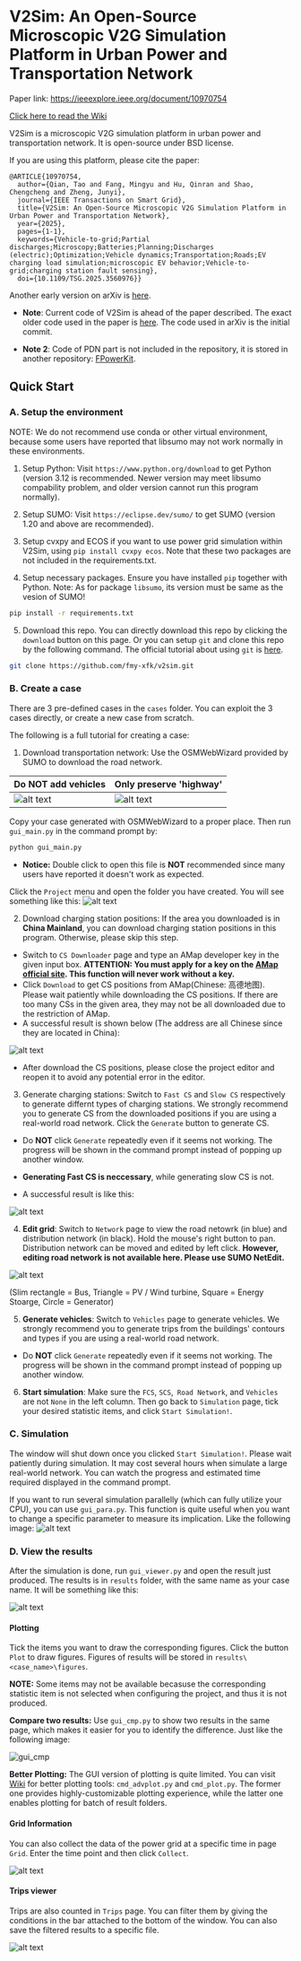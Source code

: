# V2Sim: An Open-Source Microscopic V2G Simulation Platform in Urban Power and Transportation Network


Paper link: https://ieeexplore.ieee.org/document/10970754


[Click here to read the Wiki](https://github.com/fmy-xfk/v2sim/wiki) 

V2Sim is a microscopic V2G simulation platform in urban power and transportation network. It is open-source under BSD license. 

If you are using this platform, please cite the paper:
```
@ARTICLE{10970754,
  author={Qian, Tao and Fang, Mingyu and Hu, Qinran and Shao, Chengcheng and Zheng, Junyi},
  journal={IEEE Transactions on Smart Grid}, 
  title={V2Sim: An Open-Source Microscopic V2G Simulation Platform in Urban Power and Transportation Network}, 
  year={2025},
  pages={1-1},
  keywords={Vehicle-to-grid;Partial discharges;Microscopy;Batteries;Planning;Discharges (electric);Optimization;Vehicle dynamics;Transportation;Roads;EV charging load simulation;microscopic EV behavior;Vehicle-to-grid;charging station fault sensing},
  doi={10.1109/TSG.2025.3560976}}
```

Another early version on arXiv is [here](https://arxiv.org/abs/2412.09808).

+ **Note**: Current code of V2Sim is ahead of the paper described. The exact older code used in the paper is [here](https://github.com/fmy-xfk/v2sim/commit/940ebd5d988f53fde90f4d83d107f136334952f9). The code used in arXiv is the initial commit.

+ **Note 2**: Code of PDN part is not included in the repository, it is stored in another repository: [FPowerKit](https://gitee.com/fmy_xfk/fpowerkit).

## Quick Start

### A. Setup the environment

NOTE: We do not recommend use conda or other virtual environment, because some users have reported that libsumo may not work normally in these environments. 

1. Setup Python: Visit `https://www.python.org/download` to get Python (version 3.12 is recommended. Newer version may meet libsumo compability problem, and older version cannot run this program normally).

2. Setup SUMO: Visit `https://eclipse.dev/sumo/` to get SUMO (version 1.20 and above are recommended).

3. Setup cvxpy and ECOS if you want to use power grid simulation within V2Sim, using `pip install cvxpy ecos`. Note that these two packages are not included in the requirements.txt.

4. Setup necessary packages. Ensure you have installed `pip` together with Python. Note: As for package `libsumo`, its version must be same as the vesion of SUMO!
```bash
pip install -r requirements.txt
```

5. Download this repo. You can directly download this repo by clicking the `download` button on this page. Or you can setup `git` and clone this repo by the following command. The official tutorial about using `git` is [here](https://git-scm.com/book/en/v2/Getting-Started-Installing-Git).
```bash
git clone https://github.com/fmy-xfk/v2sim.git
```

### B. Create a case
There are 3 pre-defined cases in the `cases` folder. You can exploit the 3 cases directly, or create a new case from scratch.

The following is a full tutorial for creating a case:

1. Download transportation network: Use the OSMWebWizard provided by SUMO to download the road network. 

|Do NOT add vehicles|Only preserve 'highway'|
|---|---|
|![alt text](docs/1.png)|![alt text](docs/2.png)|

Copy your case generated with OSMWebWizard to a proper place. Then run `gui_main.py` in the command prompt by:
```bash
python gui_main.py
```
* **Notice:** Double click to open this file is **NOT** recommended since many users have reported it doesn't work as expected.

Click the `Project` menu and open the folder you have created. You will see something like this:
![alt text](docs/3.png)

2. Download charging station positions: If the area you downloaded is in **China Mainland**, you can download charging station positions in this program. Otherwise, please skip this step.
+ Switch to `CS Downloader` page and type an AMap developer key in the given input box. **ATTENTION: You must apply for a key on the [AMap official site](https://lbs.amap.com/). This function will never work without a key.** 
+ Click `Download` to get CS positions from AMap(Chinese: 高德地图). Please wait patiently while downloading the CS positions. If there are too many CSs in the given area, they may not be all downloaded due to the restriction of AMap.
+ A successful result is shown below (The address are all Chinese since they are located in China):

![alt text](docs/4.png)

+ After download the CS positions, please close the project editor and reopen it to avoid any potential error in the editor.

3. Generate charging stations: Switch to `Fast CS` and `Slow CS` respectively to generate differnt types of charging stations. We strongly recommend you to generate CS from the downloaded positions if you are using a real-world road network. Click the `Generate` button to generate CS.

+ Do **NOT** click `Generate` repeatedly even if it seems not working. The progress will be shown in the command prompt instead of popping up another window.

+ **Generating Fast CS is neccessary**, while generating slow CS is not.

+ A successful result is like this:

![alt text](docs/5.png)

4. **Edit grid**: Switch to `Network` page to view the road netowrk (in blue) and distribution network (in black). Hold the mouse's right button to pan. Distribution network can be moved and edited by left click. **However, editing road network is not available here. Please use SUMO NetEdit.**

![alt text](docs/11.png)

(Slim rectangle = Bus, Triangle = PV / Wind turbine, Square = Energy Stoarge, Circle = Generator)

5. **Generate vehicles**: Switch to `Vehicles` page to generate vehicles. We strongly recommend you to generate trips from the buildings' contours and types if you are using a real-world road network. 

+ Do **NOT** click `Generate` repeatedly even if it seems not working. The progress will be shown in the command prompt instead of popping up another window.

6. **Start simulation**: Make sure the `FCS`, `SCS`,` Road Network`, and `Vehicles` are not `None` in the left column. Then go back to `Simulation` page, tick your desired statistic items, and click `Start Simulation!`.


### C. Simulation
The window will shut down once you clicked `Start Simulation!`. Please wait patiently during simulation. It may cost several hours when simulate a large real-world network. You can watch the progress and estimated time required displayed in the command prompt.

If you want to run several simulation parallelly (which can fully utilize your CPU), you can use `gui_para.py`. This function is quite useful 
when you want to change a specific parameter to measure its implication. Like the following image:
![alt text](docs/10.png)

### D. View the results
After the simulation is done, run `gui_viewer.py` and open the result just produced. The results is in `results` folder, with the same name as your case name. It will be something like this:

![alt text](docs/6.png)

#### Plotting
Tick the items you want to draw the corresponding figures. Click the button `Plot` to draw figures. Figures of results will be stored in `results\<case_name>\figures`.

**NOTE:**  Some items may not be available becasuse the corresponding statistic item is not selected when configuring the project, and thus it is not produced. 

**Compare two results:** Use `gui_cmp.py` to show two results in the same page, which makes it easier for you to identify the difference. Just like the following image:

![gui_cmp](docs/9.png)

**Better Plotting:** The GUI version of plotting is quite limited. You can visit [Wiki](https://github.com/fmy-xfk/v2sim/wiki) for better plotting tools: `cmd_advplot.py` and `cmd_plot.py`. The former one provides highly-customizable plotting experience, while the latter one enables plotting for batch of result folders.

#### Grid Information
You can also collect the data of the power grid at a specific time in page `Grid`. Enter the time point and then click `Collect`.

![alt text](docs/7.png)

#### Trips viewer
Trips are also counted in `Trips` page. You can filter them by giving the conditions in the bar attached to the bottom of the window. You can also save the filtered results to a specific file.

![alt text](docs/8.png)